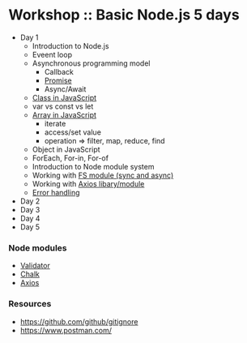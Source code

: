 # Workshop :: Basic Node.js 5 days
* Day 1
  * Introduction to Node.js
  * Eveent loop
  * Asynchronous programming model
    * Callback
    * [Promise](https://developer.mozilla.org/en-US/docs/Web/JavaScript/Reference/Global_Objects/Promise)
    * Async/Await
  * [Class in JavaScript](https://developer.mozilla.org/en-US/docs/Web/JavaScript/Reference/Classes)
  * var vs const vs let
  * [Array in JavaScript](https://developer.mozilla.org/en-US/docs/Web/JavaScript/Reference/Global_Objects/Array)
    * iterate
    * access/set value
    * operation => filter, map, reduce, find
  * Object in JavaScript
  * ForEach, For-in, For-of
  * Introduction to Node module system
  * Working with [FS module (sync and async)](https://nodejs.org/api/fs.html)
  * Working with [Axios libary/module](https://github.com/axios/axios)
  * [Error handling](https://nodejs.org/api/errors.html)
* Day 2
* Day 3
* Day 4
* Day 5

### Node modules
* [Validator](https://www.npmjs.com/package/validator)
* [Chalk](https://www.npmjs.com/package/chalk)
* [Axios](https://github.com/axios/axios)

### Resources
* https://github.com/github/gitignore
* https://www.postman.com/

